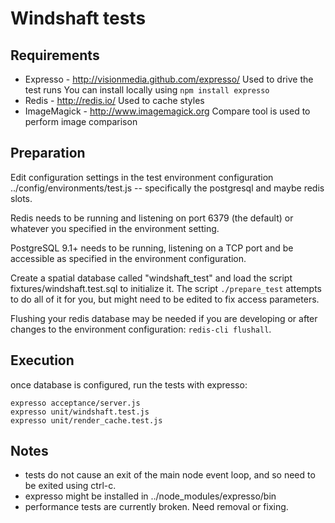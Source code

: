 Windshaft tests
===============

Requirements
------------

 * Expresso - http://visionmedia.github.com/expresso/
   Used to drive the test runs
   You can install locally using ```npm install expresso```
 * Redis - http://redis.io/
   Used to cache styles 
 * ImageMagick - http://www.imagemagick.org
   Compare tool is used to perform image comparison

Preparation
-----------

Edit configuration settings in the test environment configuration
../config/environments/test.js --  specifically the postgresql and
maybe redis slots.

Redis needs to be running and listening on port 6379 (the default) or
whatever you specified in the environment setting.

PostgreSQL 9.1+ needs to be running, listening on a TCP port and be
accessible as specified in the environment configuration.

Create a spatial database called "windshaft_test" and load the script
fixtures/windshaft.test.sql to initialize it. 
The script ```./prepare_test``` attempts to do all of it for you,
but might need to be edited to fix access parameters.

Flushing your redis database may be needed if you are developing or after
changes to the environment configuration: ```redis-cli flushall```.

Execution
---------

once database is configured, run the tests with expresso:

```
expresso acceptance/server.js
expresso unit/windshaft.test.js
expresso unit/render_cache.test.js
```

Notes
-----
 * tests do not cause an exit of the main node event loop, and so
   need to be exited using ctrl-c.
 * expresso might be installed in ../node_modules/expresso/bin
 * performance tests are currently broken. Need removal or fixing.
